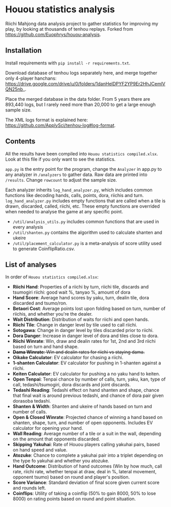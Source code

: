# Houou statistics analysis

Riichi Mahjong data analysis project to gather statistics for improving my play, by looking at thousands of tenhou replays. Forked from https://github.com/Euophrys/houou-analysis.

## Installation

Install requirements with `pip install -r requirements.txt`.

Download database of tenhou logs separately here, and merge together only 4-player hanchans: https://drive.google.com/drive/u/0/folders/1danHelDPYF2YP9Er2HhJCemlVQN25nb_. 

Place the merged database in the data folder. From 5 years there are 893,440 logs, but I rarely need more than 20,000 to get a large enough sample size.

The XML logs format is explained here: https://github.com/ApplySci/tenhou-log#log-format.

## Contents

All the results have been compiled into `Houou statistics compiled.xlsx`. Look at this file if you only want to see the statistics.

`app.py` is the entry point for the program, change the `Analyzer` in app.py to any analyzer in `/analyzers` to gather data. Raw data are printed into `/results`. Change `rowcount` to adjust the sample size.

Each analyzer inherits `log_hand_analyzer.py`, which includes common functions like decoding hands, calls, points, dora, riichis and turn. `log_hand_analyzer.py` includes empty functions that are called when a tile is drawn, discarded, called, riichi, etc. These empty functions are overrided when needed to analyse the game at any specific point.


+ `/util/analysis_utils.py` includes common functions that are used in every analysis
+ `/util/shanten.py` contains the algorithm used to calculate shanten and ukeire
+ `/util/placement_calculator.py` is a meta-analysis of score utility used to generate CoinflipRatio.csv.

## List of analyses

In order of `Houou statistics compiled.xlsx`:

+ **Riichi Hand**: Properties of a riichi by turn, riichi tile, discards and tsumogiri riichi: good wait %, tanyao %, amount of dora
+ **Hand Score**: Average hand scores by yaku, turn, dealin tile, dora discarded and tsumo/ron.
+ **Betaori Cost**: Average points lost upon folding based on turn, number of riichis, and whether you're the dealer.
+ **Wait Distribution**: Distribution of waits for riichi and open hands.
+ **Riichi Tile**: Change in danger level by tile used to call riichi.
+ **Sotogawa**: Change in danger level by tiles discarded prior to riichi.
+ **Dora Danger**: Increase in danger level of dora and tiles close to dora.
+ **Riichi Winrate**: Win, draw and dealin rates for 1st, 2nd and 3rd riichi based on turn and hand shape.
+ ~~**Dama Winrate**: Win and dealin rates for riichi vs staying dama.~~
+ **Oikake Calculator**: EV calculator for chasing a riichi.
+ **1-shanten Calculator**: EV calculator for pushing in 1-shanten against a riichi.
+ **Keiten Calculator**: EV calculator for pushing a no yaku hand to keiten.
+ **Open Tenpai**: Tenpai chance by number of calls, turn, yaku, kan, type of call, tedashi/tsumogiri, dora discards and joint discards.
+ **Tedashi Reading**: Tedashi effect on hand shanten and shape, chance that final wait is around previous tedashi, and chance of dora pair given dorasoba tedashi.
+ **Shanten & Width**: Shanten and ukeire of hands based on turn and number of calls.
+ **Open & Closed Winrate**: Projected chance of winning a hand based on shanten, shape, turn, and number of open opponents. Includes EV calculator for opening your hand.
+ **Wall Reading**: Average number of a tile or a suit in the wall, depending on the amount that opponents discarded.
+ **Skipping Yakuhai**: Rate of Houou players calling yakuhai pairs, based on hand speed and value.
+ **Atozuke**: Chance to complete a yakuhai pair into a triplet depending on the type fo yakuhai and whether you atozuke.
+ **Hand Outcome**: Distribution of hand outcomes (Win by how much, call rate, riichi rate, whether tenpai at draw, deal in %, lateral movement, opponent tsumo) based on round and player's position.
+ **Score Variance**: Standard deviation of final score given current score and rounds left.
+ **Coinflips**: Utility of taking a coinflip (50% to gain 8000, 50% to lose 8000) on rating points based on round and point situation.